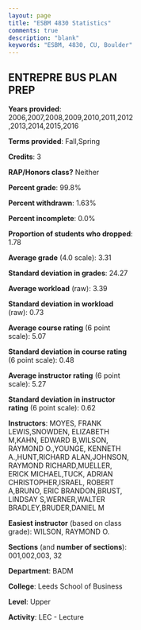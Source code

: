 ```yaml
---
layout: page
title: "ESBM 4830 Statistics"
comments: true
description: "blank"
keywords: "ESBM, 4830, CU, Boulder"
--- 
```

<head>
<script src="https://ajax.googleapis.com/ajax/libs/jquery/2.1.3/jquery.min.js"></script>
<script src="https://dl.dropboxusercontent.com/s/pc42nxpaw1ea4o9/highcharts.js?dl=0"></script>
<!-- <script src="../assets/js/highcharts.js"></script> -->
<style type="text/css">@font-face {
	font-family: "Bebas Neue";
	src: url(https://www.filehosting.org/file/details/544349/BebasNeue%20Regular.otf) format("opentype");
	}
	h1.Bebas { 
		font-family: "Bebas Neue", Verdana, Tahoma;
	}
</style>
</head>
<body>
	<div id="container" style="float: right; width: 45%; height: 88%; margin-left: 2.5%; margin-right: 2.5%;"></div>
	<script language="JavaScript">
		$(document).ready(function() {
		var chart = {type: 'column'};
		var title = {text: 'Grade Distribution'};
		var xAxis = {categories: ['A','B','C','D','F'],crosshair: true};
		var yAxis = {min: 0,title: {text: 'Percentage'}};
		var tooltip = {headerFormat: '<center><b><span style="font-size:20px">{point.key}</span></b></center>',
		               pointFormat: '<td style="padding:0"><b>{point.y:.1f}%</b></td>',
		               footerFormat: '</table>',shared: true,useHTML: true};
		var plotOptions = {column: {pointPadding: 0.0,borderWidth: 0}};  
		var credits = {enabled: false};var series= [{name: 'Percent',data: [36.86,57.68,5.12,0.0,0.34,]}];
		var json = {};
		json.chart = chart;
		json.title = title;
		json.tooltip = tooltip;
		json.xAxis = xAxis;
		json.yAxis = yAxis;  
		json.series = series;
		json.plotOptions = plotOptions;  
		json.credits = credits;
		$('#container').highcharts(json);
	});
	</script>
</body>
			   
## ENTREPRE BUS PLAN PREP

**Years provided**: 2006,2007,2008,2009,2010,2011,2012,2013,2014,2015,2016

**Terms provided**: Fall,Spring

**Credits**: 3

**RAP/Honors class?** Neither

**Percent grade**: 99.8%

**Percent withdrawn**: 1.63%

**Percent incomplete**: 0.0%

**Proportion of students who dropped**: 1.78

**Average grade** (4.0 scale): 3.31

**Standard deviation in grades**: 24.27

**Average workload** (raw): 3.39

**Standard deviation in workload** (raw): 0.73

**Average course rating** (6 point scale): 5.07

**Standard deviation in course rating** (6 point scale): 0.48

**Average instructor rating** (6 point scale): 5.27

**Standard deviation in instructor rating** (6 point scale): 0.62

**Instructors**: MOYES, FRANK LEWIS,SNOWDEN, ELIZABETH M,KAHN, EDWARD B,WILSON, RAYMOND O.,YOUNGE, KENNETH A.,HUNT,RICHARD ALAN,JOHNSON, RAYMOND RICHARD,MUELLER, ERICK MICHAEL,TUCK, ADRIAN CHRISTOPHER,ISRAEL, ROBERT A,BRUNO, ERIC BRANDON,BRUST, LINDSAY S,WERNER,WALTER BRADLEY,BRUDER,DANIEL M

**Easiest instructor** (based on class grade): WILSON, RAYMOND O.

**Sections** (and **number of sections**): 001,002,003, 32

**Department**: BADM

**College**: Leeds School of Business

**Level**: Upper

**Activity**: LEC - Lecture